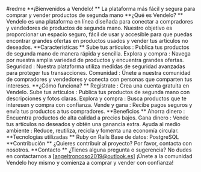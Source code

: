 #redme
**¡Bienvenidos a Vendelo! **
La plataforma más fácil y segura para comprar y vender productos de segunda mano
**¿Qué es Vendelo? **
Vendelo es una plataforma en línea diseñada para conectar a compradores y vendedores de productos de segunda mano. Nuestro objetivo es proporcionar un espacio seguro, fácil de usar y accesible para que puedas encontrar grandes ofertas en productos usados y vender tus artículos no deseados.
**Características **
Sube tus artículos : Publica tus productos de segunda mano de manera rápida y sencilla.
Explora y compra : Navega por nuestra amplia variedad de productos y encuentra grandes ofertas.
Seguridad : Nuestra plataforma utiliza medidas de seguridad avanzadas para proteger tus transacciones.
Comunidad : Únete a nuestra comunidad de compradores y vendedores y conecta con personas que comparten tus intereses.
**¿Cómo funciona? **
Regístrate : Crea una cuenta gratuita en Vendelo.
Sube tus artículos : Publica tus productos de segunda mano con descripciones y fotos claras.
Explora y compra : Busca productos que te interesen y compra con confianza.
Vende y gana : Recibe pagos seguros y envía tus productos a tus compradores.
**Beneficios **
Ahorra dinero : Encuentra productos de alta calidad a precios bajos.
Gana dinero : Vende tus artículos no deseados y obtén una ganancia extra.
Ayuda al medio ambiente : Reduce, reutiliza, recicla y fomenta una economía circular.
**Tecnologías utilizadas **
Ruby on Rails
Base de datos: PostgreSQL
**Contribución **
¿Quieres contribuir al proyecto? Por favor, contacta con nosotros.
**Contacto **
¿Tienes alguna pregunta o sugerencia? No dudes en contactarnos a [angeltroncoso2019@outlook.es]
¡Únete a la comunidad Vendelo hoy mismo y comienza a comprar y vender con confianza!
